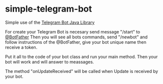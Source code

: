 # simple-telegram-bot

Simple use of the [Telegram Bot Java Library](https://github.com/rubenlagus/TelegramBots "Telegram Bot Java Library")

For create your Telegram Bot is necesary send message "/start" to [@BotFather](https://web.telegram.org/#/im?p=@BotFather "@BotFather")
Then you will see all bots commands, send "/newbot" and follow instructions of the @BotFather, give your bot unique name then receive a token.

Put it all to the code of your bot class and run your main method. Then your bot will work and will answer to meassages.

The method "onUpdateReceived" will be called when Update is received by your bot.